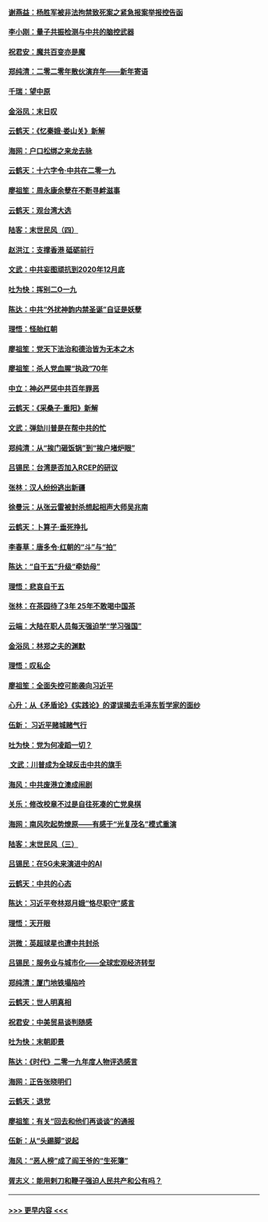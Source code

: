 #### [谢燕益：杨胜军被非法拘禁致死案之紧急报案举报控告函](../pages/nsc993/n11756134.md?t=01010355) 
#### [李小刚：量子共振检测与中共的脑控武器](../pages/nsc993/n11754518.md?t=01010355) 
#### [祝君安：魔共百变亦是魔](../pages/nsc993/n11754469.md?t=01010355) 
#### [郑纯清：二零二零年散伙演弃年——新年寄语](../pages/nsc993/n11754195.md?t=01010355) 
#### [千瑞：望中原](../pages/nsc993/n11754159.md?t=01010355) 
#### [金浴凤：末日叹](../pages/nsc993/n11752359.md?t=01010355) 
#### [云鹤天：《忆秦娥‧娄山关》新解](../pages/nsc993/n11752348.md?t=01010355) 
#### [海网：户口松绑之来龙去脉](../pages/nsc993/n11752328.md?t=01010355) 
#### [云鹤天：十六字令‧中共在二零一九](../pages/nsc993/n11752305.md?t=01010355) 
#### [廖祖笙：周永康余孽在不断寻衅滋事](../pages/nsc993/n11751013.md?t=01010355) 
#### [云鹤天：观台湾大选](../pages/nsc993/n11751007.md?t=01010355) 
#### [陆客：末世民风（四）](../pages/nsc993/n11749203.md?t=01010355) 
#### [赵洪江：支撑香港 砥砺前行](../pages/nsc993/n11748482.md?t=01010355) 
#### [文武：中共妄图顽抗到2020年12月底](../pages/nsc993/n11748446.md?t=01010355) 
#### [吐为快：挥别二O一九](../pages/nsc993/n11748411.md?t=01010355) 
#### [陈达：中共“外扰神韵内禁圣诞”自证是妖孽](../pages/nsc993/n11748226.md?t=01010355) 
#### [理悟：怪胎红朝](../pages/nsc993/n11748206.md?t=01010355) 
#### [廖祖笙：党天下法治和德治皆为无本之木](../pages/nsc993/n11748135.md?t=01010355) 
#### [廖祖笙：杀人党血腥“执政”70年](../pages/nsc993/n11745144.md?t=01010355) 
#### [中立：神必严惩中共百年罪恶](../pages/nsc993/n11744970.md?t=01010355) 
#### [云鹤天：《采桑子‧重阳》新解](../pages/nsc993/n11744948.md?t=01010355) 
#### [文武：弹劾川普是在帮中共的忙](../pages/nsc993/n11744758.md?t=01010355) 
#### [郑纯清：从“挨门砸饭锅”到“挨户堵炉眼”](../pages/nsc993/n11744745.md?t=01010355) 
#### [吕锡民：台湾是否加入RCEP的研议](../pages/nsc993/n11744701.md?t=01010355) 
#### [张林：汉人纷纷逃出新疆](../pages/nsc993/n11743530.md?t=01010355) 
#### [徐曼沅：从张云雷被封杀想起相声大师吴兆南](../pages/nsc993/n11741816.md?t=01010355) 
#### [云鹤天：卜算子‧垂死挣扎](../pages/nsc993/n11739956.md?t=01010355) 
#### [李春草：唐多令‧红朝的“斗”与“拍”](../pages/nsc993/n11739830.md?t=01010355) 
#### [陈达：“自干五”升级“牵妨母”](../pages/nsc993/n11739724.md?t=01010355) 
#### [理悟：悲哀自干五](../pages/nsc993/n11739547.md?t=01010355) 
#### [张林：在茶园待了3年 25年不敢喝中国茶](../pages/nsc993/n11739240.md?t=01010355) 
#### [云端：大陆在职人员每天强迫学“学习强国”](../pages/nsc993/n11738735.md?t=01010355) 
#### [金浴凤：林郑之夫的渊默](../pages/nsc993/n11737735.md?t=01010355) 
#### [理悟：叹私企](../pages/nsc993/n11737715.md?t=01010355) 
#### [廖祖笙：全面失控可能袭向习近平](../pages/nsc993/n11737704.md?t=01010355) 
#### [心升：从《矛盾论》《实践论》的谬误揭去毛泽东哲学家的面纱](../pages/nsc993/n11736962.md?t=01010355) 
#### [伍新： 习近平赌城赌气行](../pages/nsc993/n11736929.md?t=01010355) 
#### [吐为快：党为何凌蹈一切？](../pages/nsc993/n11736915.md?t=01010355) 
#### [ 文武：川普成为全球反击中共的旗手](../pages/nsc993/n11736882.md?t=01010355) 
#### [海风：中共废港立澳成闹剧](../pages/nsc993/n11735857.md?t=01010355) 
#### [关乐：修改校章不过是自往死凑的亡党臭棋](../pages/nsc993/n11735097.md?t=01010355) 
#### [海网：南风吹起势燎原——有感于“光复茂名”模式重演](../pages/nsc993/n11732308.md?t=01010355) 
#### [陆客：末世民风（三）](../pages/nsc993/n11732211.md?t=01010355) 
#### [吕锡民：在5G未来演进中的AI](../pages/nsc993/n11730010.md?t=01010355) 
#### [云鹤天：中共的心态](../pages/nsc993/n11729906.md?t=01010355) 
#### [陈达：习近平夸林郑月娥“恪尽职守”感言](../pages/nsc993/n11729881.md?t=01010355) 
#### [理悟：天开眼](../pages/nsc993/n11729699.md?t=01010355) 
#### [洪微：英超球星也遭中共封杀](../pages/nsc993/n11727243.md?t=01010355) 
#### [吕锡民：服务业与城市化——全球宏观经济转型](../pages/nsc993/n11725845.md?t=01010355) 
#### [郑纯清：厦门地铁塌陷吟](../pages/nsc993/n11725813.md?t=01010355) 
#### [云鹤天：世人明真相](../pages/nsc993/n11725621.md?t=01010355) 
#### [祝君安：中美贸易谈判随感](../pages/nsc993/n11725609.md?t=01010355) 
#### [吐为快：末朝即景](../pages/nsc993/n11723365.md?t=01010355) 
#### [陈达：《时代》二零一九年度人物评选感言](../pages/nsc993/n11723337.md?t=01010355) 
#### [海网：正告张晓明们](../pages/nsc993/n11723228.md?t=01010355) 
#### [云鹤天：退党](../pages/nsc993/n11723056.md?t=01010355) 
#### [廖祖笙：有关“回去和他们再谈谈”的通报](../pages/nsc993/n11722442.md?t=01010355) 
#### [伍新：从“头踢脚”说起](../pages/nsc993/n11722429.md?t=01010355) 
#### [海风：“恶人榜”成了阎王爷的“生死簿”](../pages/nsc993/n11722272.md?t=01010355) 
#### [胥志义：能用剌刀和鞭子强迫人民共产和公有吗？](../pages/nsc993/n11720569.md?t=01010355) 

----
#### [ >>> 更早内容 <<< ](../indexes/nsc993-earlier.md)
